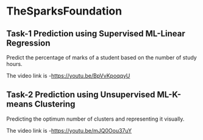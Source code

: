# TheSparksFoundation

## Task-1 Prediction using Supervised ML-Linear Regression

Predict the percentage of marks of a student based on the number of study hours.

The video link is -https://youtu.be/BpVvKpoqqyU

## Task-2 Prediction using Unsupervised ML-K-means Clustering

Predicting the optimum number of clusters and representing it visually.

The video link is -https://youtu.be/mJQ0Oou37uY
